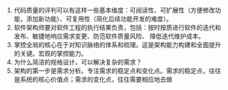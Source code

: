 1. 代码质量的评判可以有这样一些基本维度：可阅读性、可扩展性（方便修改功能，添加新功能）、可复用性（简化后续功能开发的难度）。    
2. 软件架构师要对软件工程的执行结果负责，包括：按时按质进行软件的迭代和发布、敏捷地响应需求变更、防范软件质量风险、
降低迭代维护成本。   
3. 掌控全局的核心在于对知识脉络的体系和梳理。这是架构能力构建和全面提升的关键。宏观的掌控能力。
4. 为什么简洁的规格设计，可以解决复杂的需求？
5. 架构的第一步是需求分析。专注需求的稳定点和变化点。需求的稳定点，往往是系统的核心价值点；需求的变化点，往往需要相应地去做